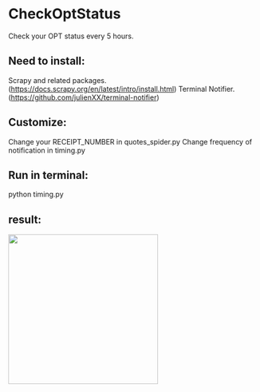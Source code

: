 # CheckOptStatus
Check your OPT status every 5 hours.

## Need to install:
Scrapy and related packages.
(https://docs.scrapy.org/en/latest/intro/install.html)
Terminal Notifier.
(https://github.com/julienXX/terminal-notifier)

## Customize:
Change your RECEIPT_NUMBER in quotes_spider.py
Change frequency of notification in timing.py

## Run in terminal:
python timing.py

## result:
<img src="https://github.com/elvawyt/CheckOptStstus/blob/master/result.png" width="300"/>
